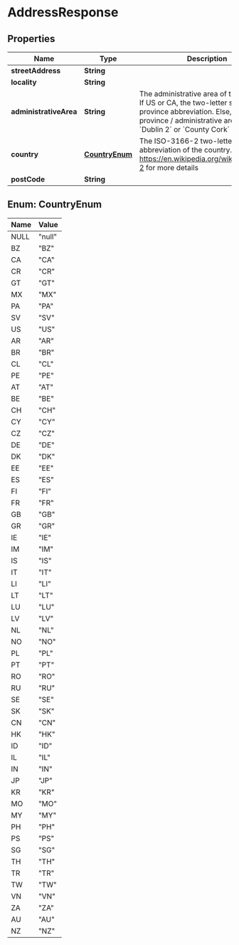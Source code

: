 

# AddressResponse


## Properties

Name | Type | Description | Notes
------------ | ------------- | ------------- | -------------
**streetAddress** | **String** |  | 
**locality** | **String** |  | 
**administrativeArea** | **String** | The administrative area of the address. If US or CA, the two-letter state or province abbreviation. Else, the province / administrative area; such as, &#x60;Dublin 2&#x60; or &#x60;County Cork&#x60;  | 
**country** | [**CountryEnum**](#CountryEnum) | The ISO-3166-2 two-letter abbreviation of the country. Reference https://en.wikipedia.org/wiki/ISO_3166-2 for more details  | 
**postCode** | **String** |  | 



## Enum: CountryEnum

Name | Value
---- | -----
NULL | &quot;null&quot;
BZ | &quot;BZ&quot;
CA | &quot;CA&quot;
CR | &quot;CR&quot;
GT | &quot;GT&quot;
MX | &quot;MX&quot;
PA | &quot;PA&quot;
SV | &quot;SV&quot;
US | &quot;US&quot;
AR | &quot;AR&quot;
BR | &quot;BR&quot;
CL | &quot;CL&quot;
PE | &quot;PE&quot;
AT | &quot;AT&quot;
BE | &quot;BE&quot;
CH | &quot;CH&quot;
CY | &quot;CY&quot;
CZ | &quot;CZ&quot;
DE | &quot;DE&quot;
DK | &quot;DK&quot;
EE | &quot;EE&quot;
ES | &quot;ES&quot;
FI | &quot;FI&quot;
FR | &quot;FR&quot;
GB | &quot;GB&quot;
GR | &quot;GR&quot;
IE | &quot;IE&quot;
IM | &quot;IM&quot;
IS | &quot;IS&quot;
IT | &quot;IT&quot;
LI | &quot;LI&quot;
LT | &quot;LT&quot;
LU | &quot;LU&quot;
LV | &quot;LV&quot;
NL | &quot;NL&quot;
NO | &quot;NO&quot;
PL | &quot;PL&quot;
PT | &quot;PT&quot;
RO | &quot;RO&quot;
RU | &quot;RU&quot;
SE | &quot;SE&quot;
SK | &quot;SK&quot;
CN | &quot;CN&quot;
HK | &quot;HK&quot;
ID | &quot;ID&quot;
IL | &quot;IL&quot;
IN | &quot;IN&quot;
JP | &quot;JP&quot;
KR | &quot;KR&quot;
MO | &quot;MO&quot;
MY | &quot;MY&quot;
PH | &quot;PH&quot;
PS | &quot;PS&quot;
SG | &quot;SG&quot;
TH | &quot;TH&quot;
TR | &quot;TR&quot;
TW | &quot;TW&quot;
VN | &quot;VN&quot;
ZA | &quot;ZA&quot;
AU | &quot;AU&quot;
NZ | &quot;NZ&quot;



